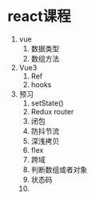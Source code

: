 # react课程

1. vue 
   1. 数据类型
   2. 数组方法
2. Vue3
   1. Ref
   2. hooks
3. 预习
   1. setState()
   2. Redux router
   3. 闭包
   4. 防抖节流
   5. 深浅拷贝
   6. flex
   7. 跨域
   8. 判断数组或者对象
   9. 状态码
   10. 